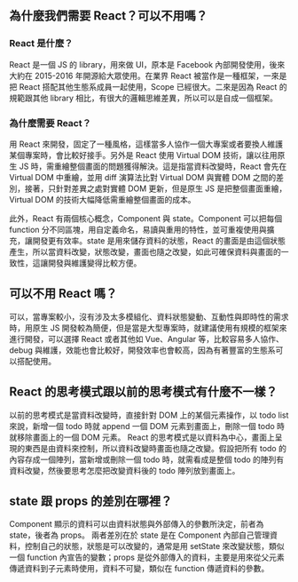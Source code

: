 ## 為什麼我們需要 React？可以不用嗎？

### React 是什麼？
React 是一個 JS 的 library，用來做 UI，原本是 Facebook 內部開發使用，後來大約在 2015-2016 年開源給大眾使用。在業界 React 被當作是一種框架，一來是把 React 搭配其他生態系成員一起使用，Scope 已經很大。二來是因為 React 的規範跟其他 library 相比，有很大的邏輯思維差異，所以可以是自成一個框架。

### 為什麼需要 React？
用 React 來開發，固定了一種風格，這樣當多人協作一個大專案或者要換人維護某個專案時，會比較好接手。另外是 React 使用 Virtual DOM 技術，讓以往用原生 JS 時，需重繪整個畫面的問題獲得解決。這是指當資料改變時，React 會先在 Virtual DOM 中重繪，並用 diff 演算法比對 Virtual DOM 與實體 DOM 之間的差別，接著，只針對差異之處對實體 DOM 更新，但是原生 JS 是把整個畫面重繪，Virtual DOM 的技術大幅降低需重繪整個畫面的成本。

此外，React 有兩個核心概念，Component 與 state。Component 可以把每個 function 分不同區塊，用自定義命名，易讀與重用的特性，並可重複使用與擴充，讓開發更有效率。state 是用來儲存資料的狀態，React 的畫面是由這個狀態產生，所以當資料改變，狀態改變，畫面也隨之改變，如此可確保資料與畫面的一致性，這讓開發與維護變得比較方便。

## 可以不用 React 嗎？
可以，當專案較小，沒有涉及太多模組化、資料狀態變動、互動性與即時性的需求時，用原生 JS 開發較為簡便，但是當是大型專案時，就建議使用有規模的框架來進行開發，可以選擇 React 或者其他如 Vue、Angular 等，比較容易多人協作、debug 與維護，效能也會比較好，開發效率也會較高，因為有著豐富的生態系可以搭配使用。


## React 的思考模式跟以前的思考模式有什麼不一樣？

以前的思考模式是當資料改變時，直接針對 DOM 上的某個元素操作，以 todo list 來說，新增一個 todo 時就 append 一個 DOM 元素到畫面上，刪除一個 todo 時就移除畫面上的一個 DOM 元素。
React 的思考模式是以資料為中心，畫面上呈現的東西是由資料來控制，所以資料改變時畫面也隨之改變。假設把所有 todo 的內容存成一個陣列，當新增或刪除一個 todo 時，就需看成是整個 todo 的陣列有資料改變，然後要思考怎麼把改變資料後的 todo 陣列放到畫面上。

## state 跟 props 的差別在哪裡？

Component 顯示的資料可以由資料狀態與外部傳入的參數所決定，前者為 state，後者為 props。
兩者差別在於 state 是在 Component 內部自己管理資料，控制自己的狀態，狀態是可以改變的，通常是用 setState 來改變狀態，類似一個 function 內宣告的變數；props 是從外部傳入的資料，主要是用來從父元素傳遞資料到子元素時使用，資料不可變，類似在 function 傳遞資料的參數。